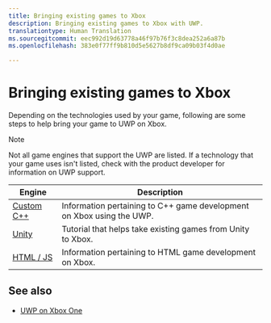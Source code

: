 ```yaml
---
title: Bringing existing games to Xbox
description: Bringing existing games to Xbox with UWP.
translationtype: Human Translation
ms.sourcegitcommit: eec992d19d63778a46f97b76f3c8dea252a6a87b
ms.openlocfilehash: 383e0f77ff9b810d5e5627b8df9ca09b03f4d0ae

---
```


# Bringing existing games to Xbox


Depending on the technologies used by your game, following are some steps to help bring your game to UWP on Xbox.

> [!NOTE]
> Not all game engines that support the UWP are listed. If a technology that your game uses isn't listed, check with the product developer for information on UWP support.

| Engine      | Description |
|------------|-------------|
|[Custom C++](development-lanes-custom-cpp.md)| Information pertaining to C++ game development on Xbox using the UWP. |
|[Unity](development-lanes-unity.md)| Tutorial that helps take existing games from Unity to Xbox. |
|[HTML / JS](development-lanes-html.md)| Information pertaining to HTML game development on Xbox. |

## See also

- [UWP on Xbox One](index.md)



<!--HONumber=Aug16_HO3-->


